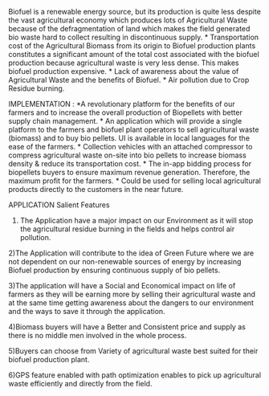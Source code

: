 Biofuel is a renewable energy source, but its production is quite less despite the vast agricultural economy which produces lots of Agricultural Waste because of the defragmentation of land which makes the field generated bio waste hard to collect resulting in discontinuous supply. * Transportation cost of the Agricultural Biomass from its origin to Biofuel production plants constitutes a significant amount of the total cost associated with the biofuel production because agricultural waste is very less dense. This makes biofuel production expensive. * Lack of awareness about the value of Agricultural Waste and the benefits of Biofuel. * Air pollution due to Crop Residue burning.

IMPLEMENTATION : *A revolutionary platform for the benefits of our farmers and to increase the overall production of Biopellets with better supply chain management. * An application which will provide a single platform to the farmers and biofuel plant operators to sell agricultural waste (biomass) and to buy bio pellets. UI is available in local languages for the ease of the farmers. * Collection vehicles with an attached compressor to compress agricultural waste on-site into bio pellets to increase biomass density & reduce its transportation cost. * The in-app bidding process for biopellets buyers to ensure maximum revenue generation. Therefore, the maximum profit for the farmers. * Could be used for selling local agricultural products directly to the customers in the near future.

APPLICATION Salient Features

1) The Application have a major impact on our Environment as it will stop the agricultural residue burning in the fields and helps control air pollution.

2)The Application will contribute to the idea of Green Future where we are not dependent on our non-renewable sources of energy by increasing Biofuel production by ensuring continuous supply of bio pellets.

3)The application will have a Social and Economical impact on life of farmers as they will be earning more by selling their agricultural waste and at the same time getting awareness about the dangers to our environment and the ways to save it through the application.

4)Biomass buyers will have a Better and Consistent price and supply as there is no middle men involved in the whole process.

5)Buyers can choose from Variety of agricultural waste best suited for their biofuel production plant.

6)GPS feature enabled with path optimization enables to pick up agricultural waste efficiently and directly from the field.